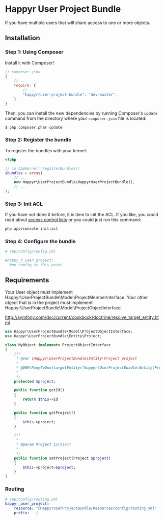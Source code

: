 # Happyr User Project Bundle

If you have multiple users that will share access to one or more objects.

Installation
------------

### Step 1: Using Composer

Install it with Composer!

```js
// composer.json
{
    // ...
    require: {
        // ...
        "happyr/user-project-bundle": "dev-master",
    }
}
```

Then, you can install the new dependencies by running Composer's ``update``
command from the directory where your ``composer.json`` file is located:

```bash
$ php composer.phar update
```

### Step 2: Register the bundle

 To register the bundles with your kernel:

```php
<?php

// in AppKernel::registerBundles()
$bundles = array(
    // ...
    new Happyr\UserProjectBundle\HappyrUserProjectBundle(),
    // ...
);
```
### Step 3: Init ACL

If you have not done it before, it is time to init the ACL. If you like, you could read about
[access control lists](http://symfony.com/doc/current/cookbook/security/acl.html) or
you could just run this command:

```bash
php app/console init:acl
```

### Step 4: Configure the bundle

``` yaml
# app/config/config.yml

#happy_r_user_project:
  #no config at this point
```

Requirements
------------

Your User object must implement Happyr\UserProjectBundle\Model\ProjectMemberInterface.
Your other object that is in the project must implement Happyr\UserProjectBundle\Model\ProjectObjectInterface.

http://symfony.com/doc/current/cookbook/doctrine/resolve_target_entity.html

``` php
use Happyr\UserProjectBundle\Model\ProjectObjectInterface;
use Happyr\UserProjectBundle\Entity\Project;

class MyObject implements ProjectObjectInterface
{
    /**
     * @var \Happyr\UserProjectBundle\Entity\Project project
     *
     * @ORM\ManyToOne(targetEntity="Happyr\UserProjectBundle\Entity\Project", inversedBy="objects", cascade={"persist"})
     *
     */
    protected $project;

    public function getId()
    {
        return $this->id
    }

    public function getProject()
    {
        $this->project;
    }

    /**
     *
     * @param Project $project
     *
     */
    public function setProject(Project $project)
    {
        $this->project=$project;
    }
}
```

### Routing

```yml
# app/config/routing.yml
happyr_user_project:
    resource: "@HappyrUserProjectBundle/Resources/config/routing.yml"
    prefix:   /
```
